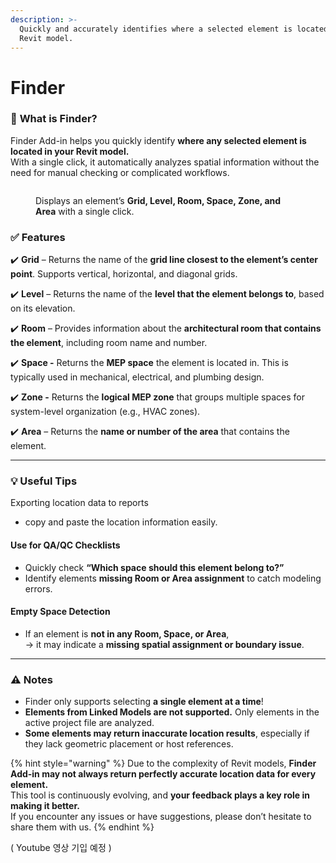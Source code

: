 ```yaml
---
description: >-
  Quickly and accurately identifies where a selected element is located in a
  Revit model.
---
```


# Finder

### 📌 **What is Finder?**

Finder Add-in helps you quickly identify **where any selected element is located in your Revit model.**\
With a single click, it automatically analyzes spatial information without the need for manual checking or complicated workflows.

<figure><img src="../../.gitbook/assets/Mail IMG2 (1).png" alt=""><figcaption><p>Displays an element’s <strong>Grid, Level, Room, Space, Zone, and Area</strong> with a single click.</p></figcaption></figure>

### ✅ Features

✔️ **Grid** – Returns the name of the **grid line closest to the element’s center point**. Supports vertical, horizontal, and diagonal grids.

✔️ **Level** – Returns the name of the **level that the element belongs to**, based on its elevation.

✔️ **Room** – Provides information about the **architectural room that contains the element**, including room name and number.

✔️ **Space -** Returns the **MEP space** the element is located in. This is typically used in mechanical, electrical, and plumbing design.

✔️ **Zone -** Returns the **logical MEP zone** that groups multiple spaces for system-level organization (e.g., HVAC zones).

✔️ **Area** – Returns the **name or number of the area** that contains the element.

***

### 💡 Useful Tips

Exporting location data to reports

* copy and paste the location information easily.

#### &#x20;Use for QA/QC Checklists

* Quickly check **“Which space should this element belong to?”**
* Identify elements **missing Room or Area assignment** to catch modeling errors.

#### &#x20;Empty Space Detection

* If an element is **not in any Room, Space, or Area**,\
  → it may indicate a **missing spatial assignment or boundary issue**.

***

### ⚠️ Notes

* Finder only supports selecting **a single element at a time**!&#x20;
* **Elements from Linked Models are not supported.** Only elements in the active project file are analyzed.
* **Some elements may return inaccurate location results**, especially if they lack geometric placement or host references.

{% hint style="warning" %}
Due to the complexity of Revit models, **Finder Add-in may not always return perfectly accurate location data for every element.**\
This tool is continuously evolving, and **your feedback plays a key role in making it better.**\
If you encounter any issues or have suggestions, please don’t hesitate to share them with us.
{% endhint %}

( Youtube 영상 기입 예정 )&#x20;
